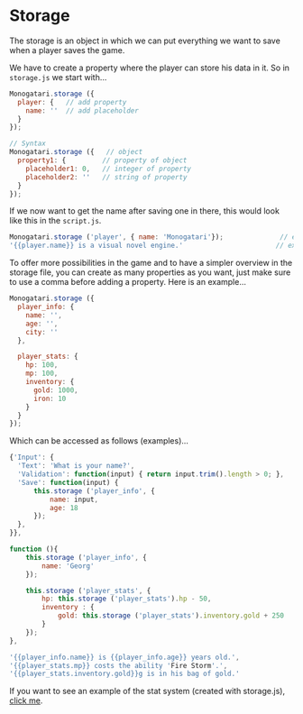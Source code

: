 # Storage

The storage is an object in which we can put everything we want to save when a player saves the game.

We have to create a property where the player can store his data in it. So in `storage.js` we start with...

```javascript
Monogatari.storage ({
  player: {   // add property
    name: ''  // add placeholder
  }
});

// Syntax
Monogatari.storage ({   // object
  property1: {         // property of object
    placeholder1: 0,   // integer of property
    placeholder2: ''   // string of property
  }
});
```

If we now want to get the name after saving one in there, this would look like this in the `script.js`.

```javascript
Monogatari.storage ('player', { name: 'Monogatari'});              // example for saving a name
'{{player.name}} is a visual novel engine.'                       // example for display the name
```

To offer more possibilities in the game and to have a simpler overview in the storage file, you can create as many properties as you want, just make sure to use a comma before adding a property. Here is an example...

```javascript
Monogatari.storage ({ 
  player_info: {
    name: '',
    age: '',
    city: ''
  },

  player_stats: {
    hp: 100,
    mp: 100,
    inventory: {
      gold: 1000,
      iron: 10
    }
  }
});
```

Which can be accessed as follows \(examples\)...

```javascript
{'Input': {                                                             // call input statement
  'Text': 'What is your name?',                                         // show text of the input box
  'Validation': function(input) { return input.trim().length > 0; },    // validation rule for the value
  'Save': function(input) {                                             // call save statement and start a function
      this.storage ('player_info', {                                    // store the value in the variable name
          name: input,
          age: 18                                                       // store 18 in the variable age
      });                                   
  },
}},

function (){
    this.storage ('player_info', {
        name: 'Georg'                                                    // save 'Georg' in variable name (overwrite old value)
    });

    this.storage ('player_stats', {
        hp: this.storage ('player_stats').hp - 50,                      // decrease hp minus 50
        inventory : {
            gold: this.storage ('player_stats').inventory.gold + 250    // add 250 gold
        }
    });                     
},

'{{player_info.name}} is {{player_info.age}} years old.',               // call name = 'Georg' and age = 18
'{{player_stats.mp}} costs the ability 'Fire Storm'.',                  // call mp = '100'
'{{player_stats.inventory.gold}}g is in his bag of gold.'               // call gold = 1250
```

If you want to see an example of the stat system \(created with storage.js\), [click me](https://hyuchia.com/Monogatari-Stat-System/).

